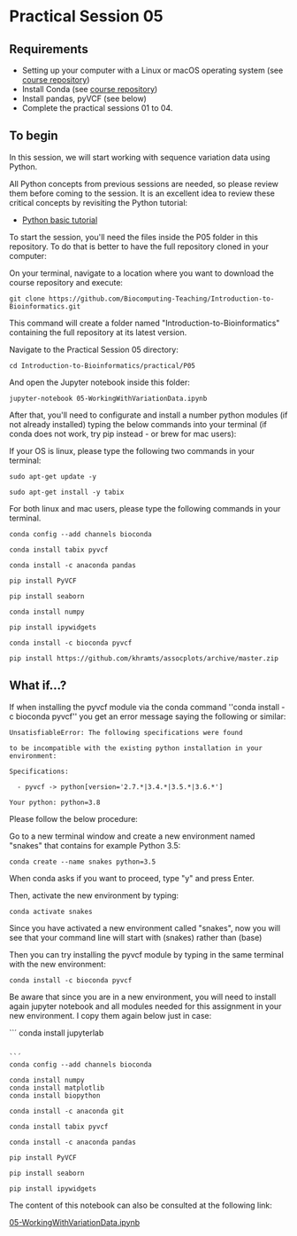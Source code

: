 # Practical Session 05

## Requirements

* Setting up your computer with a Linux or macOS operating system (see [course repository](https://github.com/Biocomputing-Teaching/Introduction-to-Bioinformatics))
* Install Conda (see [course repository](https://github.com/Biocomputing-Teaching/Introduction-to-Bioinformatics))
* Install pandas, pyVCF (see below)
* Complete the practical sessions 01 to 04.

## To begin

In this session, we will start working with sequence variation data using Python.

All Python concepts from previous sessions are needed, so please review them before coming to the session. It is an excellent idea to review these critical concepts by revisiting the Python tutorial:

- [Python basic tutorial](https://www.tutorialspoint.com/python/index.htm)

To start the session, you'll need the files inside the P05 folder in this repository. To do that is better to have the full repository cloned in your computer:

On your terminal, navigate to a location where you want to download the course repository and execute:

```
git clone https://github.com/Biocomputing-Teaching/Introduction-to-Bioinformatics.git
```
This command will create a folder named "Introduction-to-Bioinformatics" containing the full repository at its latest version.

Navigate to the Practical Session 05 directory:

```
cd Introduction-to-Bioinformatics/practical/P05
```

And open the Jupyter notebook inside this folder:

```
jupyter-notebook 05-WorkingWithVariationData.ipynb
```

After that, you'll need to configurate and install a number python modules (if not already installed) typing the below commands into your terminal (if conda does not work, try pip instead - or brew for mac users):

If your OS is linux, please type the following two commands in your terminal:

```
sudo apt-get update -y
```

```
sudo apt-get install -y tabix
```

For both linux and mac users, please type the following commands in your terminal.

```
conda config --add channels bioconda
```

```
conda install tabix pyvcf
```

```
conda install -c anaconda pandas
```

```
pip install PyVCF
```

```
pip install seaborn
```

```
conda install numpy
```

```
pip install ipywidgets
```

```
conda install -c bioconda pyvcf
```


```
pip install https://github.com/khramts/assocplots/archive/master.zip
```

## What if...?

If when installing the pyvcf module via the conda command ''conda install -c bioconda pyvcf'' you get an error message saying the following or similar:

```
UnsatisfiableError: The following specifications were found

to be incompatible with the existing python installation in your environment:

Specifications:

  - pyvcf -> python[version='2.7.*|3.4.*|3.5.*|3.6.*']

Your python: python=3.8

```

Please follow the below procedure:

Go to a new terminal window and create a new environment named "snakes" that contains for example Python 3.5:

```
conda create --name snakes python=3.5
```

When conda asks if you want to proceed, type "y" and press Enter.

Then, activate the new environment by typing:

```
conda activate snakes
```

Since you have activated a new environment called "snakes", now you will see that your command line will start with (snakes) rather than (base) 

Then you can try installing the pyvcf module by typing in the same terminal with the new environment:

```
conda install -c bioconda pyvcf
```

Be aware that since you are in a new environment, you will need to install again jupyter notebook and all modules needed for this assignment in your new environment. I copy them again below just in case:

``´
conda install jupyterlab
```

``´
conda config --add channels bioconda
```

```
conda install numpy
conda install matplotlib
conda install biopython
```
```
conda install -c anaconda git
```

```
conda install tabix pyvcf
```

```
conda install -c anaconda pandas
```

```
pip install PyVCF
```

```
pip install seaborn
```

```
pip install ipywidgets
```



The content of this notebook can also be consulted at the following link:

[05-WorkingWithVariationData.ipynb](https://github.com/Biocomputing-Teaching/Introduction-to-Bioinformatics/blob/main/practical/P05/05-WorkingWithVariationData.ipynb)

